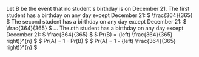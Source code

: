 Let B be the event that no student's birthday is on December 21.
The first student has a birthday on any day except December 21: $ \frac{364}{365} $
The second student has a birthday on any day except December 21: $ \frac{364}{365} $
...
The $n$th student has a birthday on any day except December 21: $ \frac{364}{365} $
$ Pr(B) = {left( \frac{364}{365} right)}^{n} $
$ Pr(A) = 1 - Pr(B) $
$ Pr(A) = 1 - {left( \frac{364}{365} right)}^{n} $
